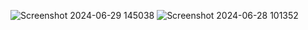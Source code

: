 ![Screenshot 2024-06-29 145038](https://github.com/Arvindsaura/Weather-App-NODEJS/assets/148209983/4ea472c0-1474-4c41-8ef0-09a2a6e6c777)
![Screenshot 2024-06-28 101352](https://github.com/user-attachments/assets/5a307bb8-a381-42e6-a7d7-a6c3fca21043)
